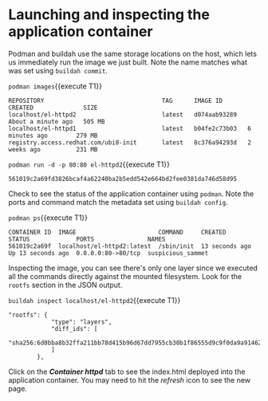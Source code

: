 # Launching and inspecting the application container

Podman and buildah use the same storage locations on the host, which lets us immediately run the image we just built.  Note the name matches what was set using `buildah commit`.

`podman images`{{execute T1}}

```
REPOSITORY                                 TAG      IMAGE ID       CREATED              SIZE
localhost/el-httpd2                        latest   d074aab93289   About a minute ago   505 MB
localhost/el-httpd1                        latest   b04fe2c73b03   6 minutes ago        279 MB
registry.access.redhat.com/ubi8-init       latest   8c376a94293d   2 weeks ago          231 MB
```

`podman run -d -p 80:80 el-httpd2`{{execute T1}}

```
561019c2a69fd3826bcaf4a62240ba2b5edd542e664bd2fee0381da746d58d95
```
Check to see the status of the application container using `podman`.  Note the ports and command match the metadata set using `buildah config`.  

`podman ps`{{execute T1}}

```
CONTAINER ID  IMAGE                       COMMAND     CREATED         STATUS             PORTS               NAMES
561019c2a69f  localhost/el-httpd2:latest  /sbin/init  13 seconds ago  Up 13 seconds ago  0.0.0.0:80->80/tcp  suspicious_sammet
```

Inspecting the image, you can see there's only one layer since we executed all the commands directly against the mounted filesystem.  Look for the `rootfs` section in the JSON output.

`buildah inspect localhost/el-httpd2`{{execute T1}}

```
"rootfs": {
            "type": "layers",
            "diff_ids": [
                "sha256:6d0bba8b32ffa211bb78d415b96d67dd7955cb30b1f86555d9c9f0da9a914626"
            ]
        },
```

Click on the ***Container httpd*** tab to see the index.html deployed into the application container.  You may need to hit the *refresh* icon to see the new page.
